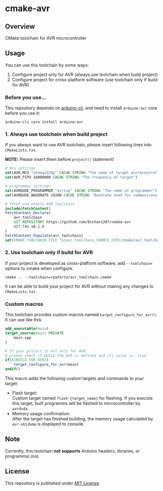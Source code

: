 # cmake-avr

## Overview

CMake toolchain for AVR microcontroller

## Usage

You can use this toolchain by some ways:

 1. Configure project only for AVR (always use toolchain when build project)
 2. Configure project for cross-platform software (use toolchain only if build for AVR)

### Before you use...

This repository depends on [arduino-cli](https://github.com/arduino/arduino-cli), and need to install `arduino:avr` core before you use it:

```
arduino-cli core install arduino:avr
```

### 1. Always use toolchain when build project

If you always want to use AVR toolchain, please insert following lines into `CMakeLists.txt`.

**NOTE:** Please insert them before `project()` statement!

```cmake
# mcu settings
set(AVR_MCU "atmega328p" CACHE STRING "The name of target microcontroller")
set(AVR_FCPU 16000000 CACHE STRING "The frequency of target")

# programmer settings
set(AVRDUDE_PROGRAMMER "avrisp" CACHE STRING "The name of programmer")
set(AVRDUDE_BAUDRATE 19200 CACHE STRING "Baudrate used for communicate between PC and programmer")

# fetch and enable AVR toolchain
include(FetchContent)
FetchContent_Declare(
    avr_toolchain
    GIT_REPOSITORY https://github.com/Enchan1207/cmake-avr
    GIT_TAG v0.1.0
)
FetchContent_Populate(avr_toolchain)
set(CMAKE_TOOLCHAIN_FILE "${avr_toolchain_SOURCE_DIR}/cmake/avr_toolchain.cmake")
```

### 2. Use toolchain only if build for AVR

If your project is developed as cross-platform software, add `--toolchain=` options to cmake when configure.

```
cmake .. --toolchain=/path/to/avr_toolchain.cmake
```

It can be able to build your project for AVR without making any changes to `CMakeLists.txt`.

### Custom macros

This toolchain provides custom macros named `target_configure_for_avr()`. It can use like this:

```cmake
add_executable(main)
target_sources(main PRIVATE
    main.cpp
)

# If your project is not only for AVR,
# please check if BUILD_FOR_AVR is defined and its value is `true`
if(${BUILD_FOR_AVR})
    target_configure_for_avr(main)
endif()
```

This macro adds the following custom targets and commands to your target:

 - Flash target:  
   Custom target named `flash-{target_name}` for flashing.
   If you execute this target, built programms will be flashed to microcontroller by `avrdude`.
 - Memory usage confirmation:  
   After the target has finished building, the memory usage calculated by `avr-objdump` is displayed to console.

## Note

Currently, this toolchain **not supports** Arduino headers, libraries, or programms(.ino).

## License

This repository is published under [MIT License](LICENSE).
